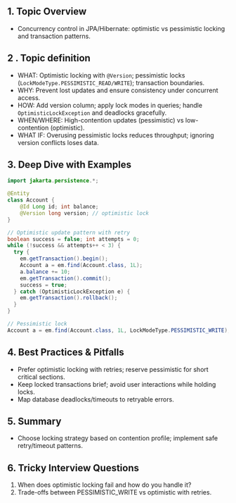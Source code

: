 ## 1. Topic Overview

- Concurrency control in JPA/Hibernate: optimistic vs pessimistic locking and transaction patterns.

## 2 . Topic definition

- WHAT: Optimistic locking with `@Version`; pessimistic locks (`LockModeType.PESSIMISTIC_READ/WRITE`); transaction boundaries.
- WHY: Prevent lost updates and ensure consistency under concurrent access.
- HOW: Add version column; apply lock modes in queries; handle `OptimisticLockException` and deadlocks gracefully.
- WHEN/WHERE: High-contention updates (pessimistic) vs low-contention (optimistic).
- WHAT IF: Overusing pessimistic locks reduces throughput; ignoring version conflicts loses data.

## 3. Deep Dive with Examples

```java
import jakarta.persistence.*;

@Entity
class Account {
    @Id Long id; int balance;
    @Version long version; // optimistic lock
}
```

```java
// Optimistic update pattern with retry
boolean success = false; int attempts = 0;
while (!success && attempts++ < 3) {
  try {
    em.getTransaction().begin();
    Account a = em.find(Account.class, 1L);
    a.balance += 10;
    em.getTransaction().commit();
    success = true;
  } catch (OptimisticLockException e) {
    em.getTransaction().rollback();
  }
}
```

```java
// Pessimistic lock
Account a = em.find(Account.class, 1L, LockModeType.PESSIMISTIC_WRITE);
```

## 4. Best Practices & Pitfalls

- Prefer optimistic locking with retries; reserve pessimistic for short critical sections.
- Keep locked transactions brief; avoid user interactions while holding locks.
- Map database deadlocks/timeouts to retryable errors.

## 5. Summary

- Choose locking strategy based on contention profile; implement safe retry/timeout patterns.

## 6. Tricky Interview Questions

1. When does optimistic locking fail and how do you handle it?
2. Trade-offs between PESSIMISTIC_WRITE vs optimistic with retries.

